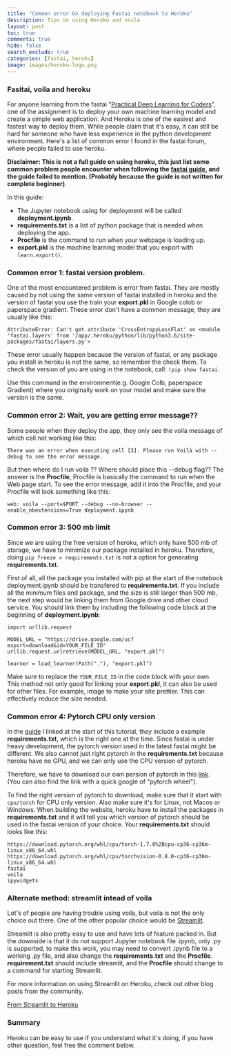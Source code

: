 ```yaml
---
title: "Common error On deploying Fastai notebook to Heroku"
description: Tips on using Heroku and voila
layout: post
toc: true
comments: true
hide: false
search_exclude: true
categories: [fastai, heroku]
image: images/heroku-logo.png
---
```


### Fasitai, voila and heroku
For anyone learning from the fastai "[Practical Deep Learning for Coders](https://course.fast.ai/)", one of the assignment is to deploy your own machine learning model and create a simple
web application. And Heroku is one of the easiest and fastest way to deploy them. While people claim that it's easy, it can still be hard for someone who have less experience in the 
python development environment. Here's a list of common error I found in the fastai forum, where people failed to use heroku.

**Disclaimer: This is not a full guide on using heroku, this just list some common problem people encounter when following the
[fastai guide](https://course.fast.ai/deployment_heroku), and the guide failed to mention. (Probably because the guide is not written for complete beginner)**.

In this guide: 
* The Jupyter notebook using for deployment will be called **deployment.ipynb**.
* **requirements.txt** is a list of python package that is needed when deploying the app.
* **Procfile** is the command to run when your webpage is loading up.
* **export.pkl** is the machine learning model that you export with ``` learn.export() ```.

### Common error 1: fastai version problem.

One of the most encountered problem is error from fastai. They are mostly caused by not using the same version of fastai installed in heroku 
and the version of fastai you use the train your **export.pkl** in Google colob or paperspace gradient.
These error don't have a common message, they are usually like this: 

``` 
AttributeError: Can't get attribute 'CrossEntropyLossFlat' on <module 'fastai.layers' from '/app/.heroku/python/lib/python3.6/site-packages/fastai/layers.py'>
```

These error usually happen because the version of fastai, or any package you install in heroku is not the same, so remember the check them.
To check the version of you are using in the notebook, call: ``` !pip show fastai ```.

Use this command in the environment(e.g. Google Colb, paperspace Gradient) where you originally work on your model and make sure the version is the same.


### Common error 2: Wait, you are getting error message??

Some people when they deploy the app, they only see the voila message of which cell not working like this: 

``` 
There was an error when executing cell [3]. Please run Voilà with --debug to see the error message.
```

But then where do I run voila ?? Where should place this --debug flag??
The answer is the **Procfile**, Procfile is basically the command to run when the Web page start.
To see the error message, add it into the Procfile, and your Procfile will look something like this:

```
web: voila --port=$PORT --debug --no-browser --enable_nbextensions=True deployment.ipynb
```

### Common error 3: 500 mb limit

Since we are using the free version of heroku, which only have 500 mb of storage, we have to minimize our package installed in heroku.
Therefore, doing ``` pip freeze > requirements.txt ``` is not a option for generating **requirements.txt**.

First of all, all the package you installed with pip at the start of the notebook deployment.ipynb should be transfered to **requirements.txt**.
If you include all the minimum files and package, and the size is still larger than 500 mb, the next step would be linking them from Google drive and 
other cloud service.
You should link them by including the following code block at the beginning of **deployment.ipynb**:

```
import urllib.request

MODEL_URL = "https://drive.google.com/uc?export=download&id=YOUR_FILE_ID"
urllib.request.urlretrieve(MODEL_URL, "export.pkl")

learner = load_learner(Path("."), "export.pkl")
```

Make sure to replace the ``` YOUR_FILE_ID ``` in the code block with your own.
This method not only good for linking your **export.pkl**, it can also be used for other files. For example, image to make your site prettier.
This can effectively reduce the size needed.

### Common error 4: Pytorch CPU only version
In the [guide](https://course.fast.ai/deployment_heroku) I linked at the start of this tutorial, they include a example **requirements.txt**, which is
the right one at the time. Since fastai is under heavy development, the pytorch version used in the latest fastai might be different. We also cannot 
just right pytorch in the **requirements.txt** because heroku have no GPU, and we can only use the CPU version of pytorch.

Therefore, we have to download our own persion of pytorch in this [link](https://download.pytorch.org/whl/torch_stable.html).
(You can also find the link with a quick google of "pytorch wheel").

To find the right version of pytorch to download, make sure that it start with ``` cpu/torch ``` for CPU only version.
Also make sure it's for Linux, not Macos or Windows.
When building the website, heroku have to install the packages in **requirements.txt** and it will tell you which version of pytorch should be used in
the fastai version of your choice.
Your **requirements.txt** should looks like this:

```
https://download.pytorch.org/whl/cpu/torch-1.7.0%2Bcpu-cp36-cp36m-linux_x86_64.whl
https://download.pytorch.org/whl/cpu/torchvision-0.8.0-cp36-cp36m-linux_x86_64.whl
fastai
voila
ipywidgets
```


### Alternate method: streamlit intead of voila
Lot's of people are having trouble using voila, but voila is not the only choice out there. One of the other popular choice would be 
[Streamlit](https://www.streamlit.io/). 

Streamlit is also pretty easy to use and have lots of feature packed in. But the downside is that it do not support Jupyter notebook file .ipynb, only 
.py is supported, to make this work, you may need to convert .ipynb file to a working .py file, and also change the **requirements.txt** and the
**Procfile**. **requirement.txt** should include streamlit, and the **Procfile** should change to a command for starting Streamlit.

For more information on using Streamlit on Heroku, check out other blog posts from the community.

[From Streamlit to Heroku](https://towardsdatascience.com/from-streamlit-to-heroku-62a655b7319)


### Summary

Heroku can be easy to use if you understand what it's doing, if you have other question, feel free the comment below.
